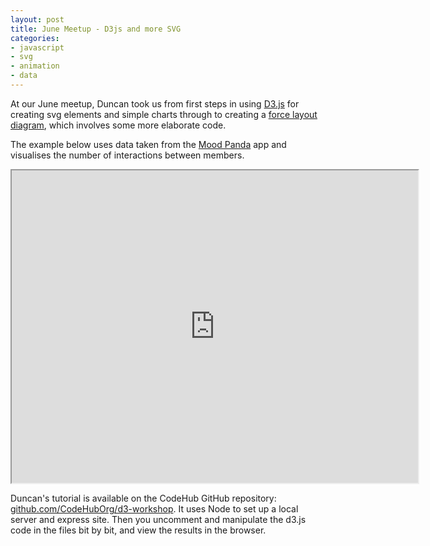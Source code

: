 ```yaml
---
layout: post
title: June Meetup - D3js and more SVG
categories:
- javascript
- svg
- animation
- data
---
```


At our June meetup, Duncan took us from first steps in using [D3.js](http://d3js.org/) for creating svg elements and simple charts through to creating a [force layout diagram](https://github.com/mbostock/d3/wiki/Force-Layout), which involves some more elaborate code. 

The example below uses data taken from the [Mood Panda](http://www.moodpanda.com/) app and visualises the number of interactions between members.

<iframe src="http://codehub.org.uk/workshops/d3js/d3js.html" width="650" height="500"></iframe>

Duncan's tutorial is available on the CodeHub GitHub repository: [github.com/CodeHubOrg/d3-workshop](https://github.com/CodeHubOrg/d3-workshop). It uses Node to set up a local server and express site. Then you uncomment and manipulate the d3.js code in the files bit by bit, and view the results in the browser. 

<p>&nbsp;</p>
